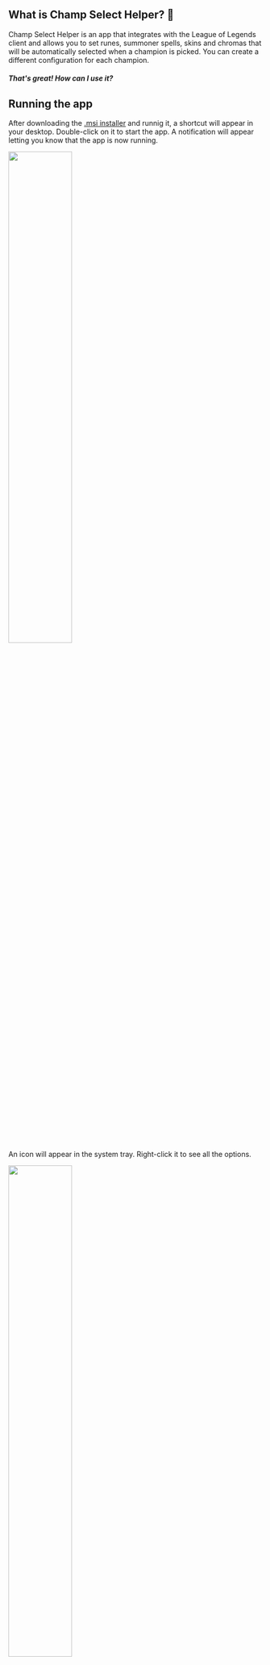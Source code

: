 ## What is Champ Select Helper? 🤔

Champ Select Helper is an app that integrates with the League of Legends client and allows you to set runes, summoner spells, skins and chromas that will be automatically selected when a champion is picked. You can create a different configuration for each champion.

#### *That's great! How can I use it?*

## Running the app

After downloading the [.msi installer](https://github.com/SergioArbesu/ChampSelectHelper/releases) and runnig it, a shortcut will appear in your desktop. Double-click on it to start the app. A notification will appear letting you know that the app is now running.

<img src="https://github.com/user-attachments/assets/5db79459-d556-44f5-b1ff-e956f77b664c" width="50%" height="50%"/>

<br/>An icon will appear in the system tray. Right-click it to see all the options.

<img src="https://github.com/user-attachments/assets/76cc028e-22a8-4a47-b23b-6c2b35ddec49" width="50%" height="50%"/>

## Changing the settings

You can open the settings window by clicking on the Settings option or left-clicking the icon.

<img src="https://github.com/user-attachments/assets/16cd8f71-ce4e-4d32-b006-953f67d91ef8" width="75%" height="75%"/>

<br/>You can tick one of checkboxes for skins, spells and runes, you can tick two or you can tick all three of them.

### Skins and Chromas

You can select your favorite skin and chroma.

> Note: if you select a skin or chroma you don't own, the League of Legends client will not pick it.

<img src="https://github.com/user-attachments/assets/6a8724f7-1398-4115-8415-e1e3eb8a8c19" width="75%" height="75%"/>

<br/>If you can't decide which skin or chroma you like the most, you can let the app make the decision for you. Click on the random checkbox and select the skins you want the app to choose from.

<img src="https://github.com/user-attachments/assets/b8b2a2a3-6179-4f85-ae52-63c028267443" width="75%" height="75%"/>

### Summoner spells

You can select two summoner spells and which key they are mapped to (D and F).

<img src="https://github.com/user-attachments/assets/9cadcb2a-b256-410e-aa8c-9b68cac82bcd" width="75%" height="75%"/>

### Runes

You can create a rune page.

<img src="https://github.com/user-attachments/assets/e5e43783-10b7-4466-acc0-b08dfc2593f9" width="75%" height="75%"/>

## Pick a champion during Champ Select

https://github.com/user-attachments/assets/3c126686-bad6-4374-9c97-1f88546c877a

## The app runs in the background!

You don't need to have the settings window open. The app will run in the background and connect to the League of Legends client even when the settings window is closed. If you want to stop the app, select Quit when right-clicking the system tray icon.

<img src="https://github.com/user-attachments/assets/90591091-b7d5-460b-9ef6-ae31a929ddee" width="50%" height="50%"/>

## Launch at system startup

If you are as forgetful as I am, you will probably forget to run the app before playing. But don't worry, you can automatically launch the app at Windows startup by right-clicking the system tray icon and clicking on the Launch At System Startup option.

<img src="https://github.com/user-attachments/assets/f87196f8-16b9-4eaa-9dab-a4c0a1332040" width="50%" height="50%"/>

## What happens when a patch changes the runes/spells/skins?

Nothing! The app will continue to work with the updated runes/spells/skins. Keep in mind that you will have to change your settings if something you had selected, like a rune, gets deleted or replaced by another one.
